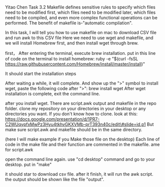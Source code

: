 Yitao Chen Task 3.2 Makefile defines sensitive rules to specify which files need to be modified first, which files need to be modified later, which files need to be compiled, and even more complex functional operations can be performed. The benefit of makefile is-"automatic compilation". 

In this task, I will tell you how to use makefile on mac to download CSV file and run awk to this CSV file Here we need to use wget and makefile, and we will install Homebrew first, and then install wget through brew.

first， After entering the terminal, execute brew installation. put in
this line of code on the terminal to install homebrew: 
ruby -e "\$(curl -fsSL https://raw.githubusercontent.com/Homebrew/install/master/install)"

It should start the installation steps

After waiting a while, it will complete. And show up the ">" symbol to
install wget, paste the following code after ">": 
          brew install wget
After wget installation is complete, exit the command line.

after you install wget. There are script.awk output and makefile in the repo folder. clone my repository on your directories in your desktop or any directories you want.
If you don't know how to clone. look at this:
https://docs.google.com/presentation/d/1PR7-C2WUqypfxMwPz3Hyu4tkhvGKXVMb-prT393n40c/edit\#slide=id.p1
But make sure script.awk and makefile should be in the same directory.

(here I will make example if you Make those file on the desktop) 
Each line of code in the make file and their function are commented in the makefile. ame for script.awk 

open the command line again. use "cd desktop" command and go to your desktop. put in "make"

it should star to download csv file. after it finish, it will run the
awk script. the output should be shown like the file "output".
